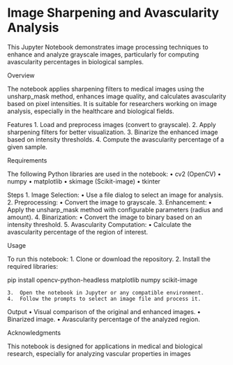 # Image Sharpening and Avascularity Analysis

This Jupyter Notebook demonstrates image processing techniques to enhance and analyze grayscale images, particularly for computing avascularity percentages in biological samples.

Overview

The notebook applies sharpening filters to medical images using the unsharp_mask method, enhances image quality, and calculates avascularity based on pixel intensities. It is suitable for researchers working on image analysis, especially in the healthcare and biological fields.

Features
	1.	Load and preprocess images (convert to grayscale).
	2.	Apply sharpening filters for better visualization.
	3.	Binarize the enhanced image based on intensity thresholds.
	4.	Compute the avascularity percentage of a given sample.

Requirements

The following Python libraries are used in the notebook:
	•	cv2 (OpenCV)
	•	numpy
	•	matplotlib
	•	skimage (Scikit-image)
	•	tkinter

Steps
	1.	Image Selection:
	•	Use a file dialog to select an image for analysis.
	2.	Preprocessing:
	•	Convert the image to grayscale.
	3.	Enhancement:
	•	Apply the unsharp_mask method with configurable parameters (radius and amount).
	4.	Binarization:
	•	Convert the image to binary based on an intensity threshold.
	5.	Avascularity Computation:
	•	Calculate the avascularity percentage of the region of interest.

Usage

To run this notebook:
	1.	Clone or download the repository.
	2.	Install the required libraries:

 pip install opencv-python-headless matplotlib numpy scikit-image

 	3.	Open the notebook in Jupyter or any compatible environment.
	4.	Follow the prompts to select an image file and process it.

Output
	•	Visual comparison of the original and enhanced images.
	•	Binarized image.
	•	Avascularity percentage of the analyzed region.

Acknowledgments

This notebook is designed for applications in medical and biological research, especially for analyzing vascular properties in images
